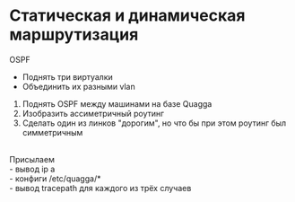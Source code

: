 #  Статическая и динамическая маршрутизация
OSPF<br />
- Поднять три виртуалки<br />
- Объединить их разными vlan<br />
1. Поднять OSPF между машинами на базе Quagga<br />
2. Изобразить ассиметричный роутинг<br />
3. Сделать один из линков "дорогим", но что бы при этом роутинг был симметричным<br />
<br />
Присылаем<br />
- вывод ip a<br />
- конфиги /etc/quagga/*<br />
- вывод tracepath для каждого из трёх случаев <br />
